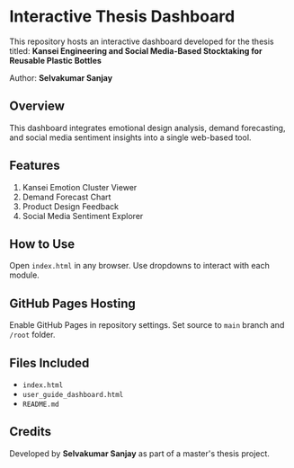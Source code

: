 
# Interactive Thesis Dashboard

This repository hosts an interactive dashboard developed for the thesis titled:
**Kansei Engineering and Social Media-Based Stocktaking for Reusable Plastic Bottles**

Author: **Selvakumar Sanjay**

## Overview
This dashboard integrates emotional design analysis, demand forecasting, and social media sentiment insights into a single web-based tool.

## Features
1. Kansei Emotion Cluster Viewer
2. Demand Forecast Chart
3. Product Design Feedback
4. Social Media Sentiment Explorer

## How to Use
Open `index.html` in any browser. Use dropdowns to interact with each module.

## GitHub Pages Hosting
Enable GitHub Pages in repository settings. Set source to `main` branch and `/root` folder.

## Files Included
- `index.html`
- `user_guide_dashboard.html`
- `README.md`

## Credits
Developed by **Selvakumar Sanjay** as part of a master's thesis project.
